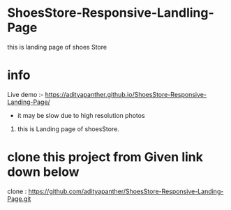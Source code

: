 # ShoesStore-Responsive-Landling-Page
this is landing page of shoes Store

# info

Live demo :- https://adityapanther.github.io/ShoesStore-Responsive-Landing-Page/ 

* it may be slow due to high resolution photos
1) this is Landing page of shoesStore.

# clone this project from Given link down below 
clone : https://github.com/adityapanther/ShoesStore-Responsive-Landing-Page.git
